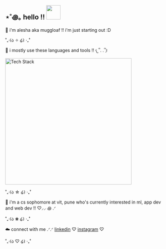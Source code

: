 ## ⋆˚꩜｡ hello !! <img height="45" src="https://media.tenor.com/8HaTOA3o0OoAAAAj/pixel-cat.gif"></img>

🌱 i'm alesha aka muggloaf !! i'm just starting out :D  

˚₊‧꒰ა ✧ ໒꒱ ‧₊˚

🌸 i mostly use these languages and tools !! 𐔌՞. .՞𐦯
<div style="margin: 10px 0;">
  <img src="https://skillicons.dev/icons?i=c,cpp,py,flutter,html,css,js,nodejs,mongodb,mysql,linux" alt="Tech Stack" width="400" />
</div>

<p></p>
<p>˚₊‧꒰ა ☆ ໒꒱ ‧₊˚</p>
<p></p>

🍡 i'm a cs sophomore at vit, pune who's currently interested in ml, app dev and web dev !! ♡⸝⸝ ꩜ .ᐟ

<p></p>
<p>˚₊‧꒰ა ❀ ໒꒱ ‧₊˚</p>
<p></p>

☁️ connect with me   .ᐟ.ᐟ   <a href="https://linkedin.com/in/alesha-mulla-263827329/" target="_blank">linkedin</a>   ♡   <a href="https://instagram.com/alesha.gif" target="_blank">instagram</a>  ♡
<p></p>
<p>˚₊‧꒰ა ♡ ໒꒱ ‧₊˚</p>
